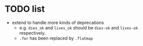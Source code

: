 # TODO list

 - extend to handle more kinds of deprecations
   - e.g. `dies_ok` and `lives_ok` should be `dies-ok` and `lives-ok`
     respectively.
   - `.for` has been replaced by `.flatmap`
